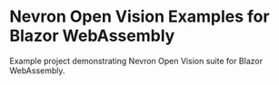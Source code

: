 # Nevron Open Vision Examples for Blazor WebAssembly
Example project demonstrating Nevron Open Vision suite for Blazor WebAssembly.
